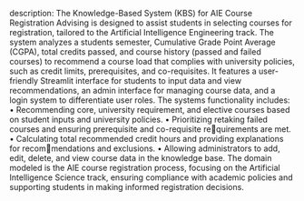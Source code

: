 description:
The Knowledge-Based System (KBS) for AIE Course Registration Advising is designed to assist students in selecting courses for registration, tailored to the Artificial
Intelligence Engineering track. The system analyzes a students semester, Cumulative Grade
Point Average (CGPA), total credits passed, and course history (passed and failed courses)
to recommend a course load that complies with university policies, such as credit limits,
prerequisites, and co-requisites. It features a user-friendly Streamlit interface for students
to input data and view recommendations, an admin interface for managing course data,
and a login system to differentiate user roles.
The systems functionality includes:
• Recommending core, university requirement, and elective courses based on student
inputs and university policies.
• Prioritizing retaking failed courses and ensuring prerequisite and co-requisite requirements are met.
• Calculating total recommended credit hours and providing explanations for recommendations and exclusions.
• Allowing administrators to add, edit, delete, and view course data in the knowledge
base.
The domain modeled is the AIE course registration process, focusing on the Artificial
Intelligence Science track, ensuring compliance with academic policies and supporting
students in making informed registration decisions.
